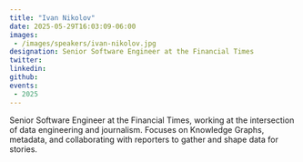 ```yaml
---
title: "Ivan Nikolov"
date: 2025-05-29T16:03:09-06:00
images: 
 - /images/speakers/ivan-nikolov.jpg
designation: Senior Software Engineer at the Financial Times
twitter: 
linkedin: 
github: 
events:
 - 2025
---
```


Senior Software Engineer at the Financial Times, working at the intersection of data engineering and journalism. Focuses on Knowledge Graphs, metadata, and collaborating with reporters to gather and shape data for stories.
